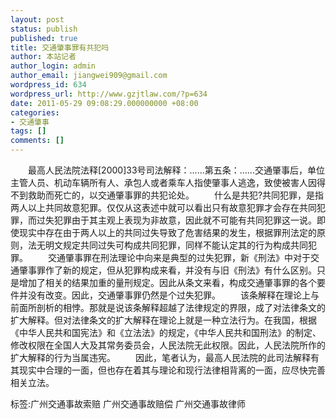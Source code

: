 ```yaml
---
layout: post
status: publish
published: true
title: 交通肇事罪有共犯吗
author: 本站记者
author_login: admin
author_email: jiangwei909@gmail.com
wordpress_id: 634
wordpress_url: http://www.gzjtlaw.com/?p=634
date: 2011-05-29 09:08:29.000000000 +08:00
categories:
- 交通肇事
tags: []
comments: []
---
```

　　最高人民法院法释[2000]33号司法解释：......第五条：......交通肇事后，单位主管人员、机动车辆所有人、承包人或者乘车人指使肇事人逃逸，致使被害人因得不到救助而死亡的，以交通肇事罪的共犯论处。 　　什么是共犯?共同犯罪，是指两人以上共同故意犯罪。仅仅从这表述中就可以看出只有故意犯罪才会存在共同犯罪，而过失犯罪由于其主观上表现为非故意，因此就不可能有共同犯罪这一说。即使现实中存在由于两人以上的共同过失导致了危害结果的发生，根据罪刑法定的原则，法无明文规定共同过失可构成共同犯罪，同样不能认定其的行为构成共同犯罪。 　　交通肇事罪在刑法理论中向来是典型的过失犯罪，新《刑法》中对于交通肇事罪作了新的规定，但从犯罪构成来看，并没有与旧《刑法》有什么区别。只是增加了相关的结果加重的量刑规定。因此从条文来看，构成交通肇事罪的各个要件并没有改变。因此，交通肇事罪仍然是个过失犯罪。 　　该条解释在理论上与前面所剖析的相悖。那就是说该条解释超越了法律规定的界限，成了对法律条文的扩大解释。但对法律条文的扩大解释在理论上就是一种立法行为。在我国，根据《中华人民共和国宪法》和《立法法》的规定，《中华人民共和国刑法》的制定、修改权限在全国人大及其常务委员会，人民法院无此权限。因此，人民法院所作的扩大解释的行为当属违宪。 　　因此，笔者认为，最高人民法院的此司法解释有其现实中合理的一面，但也存在着其与理论和现行法律相背离的一面，应尽快完善相关立法。 标签:广州交通事故索赔 广州交通事故赔偿 广州交通事故律师
